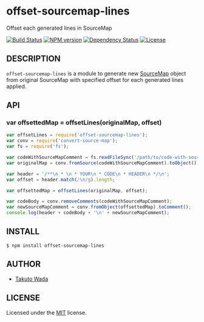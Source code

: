 offset-sourcemap-lines
================================

Offset each generated lines in SourceMap

[![Build Status][travis-image]][travis-url]
[![NPM version][npm-image]][npm-url]
[![Dependency Status][depstat-image]][depstat-url]
[![License][license-image]][license-url]


DESCRIPTION
---------------------------------------

`offset-sourcemap-lines` is a module to generate new [SourceMap](https://github.com/mozilla/source-map/) object from original SourceMap with specified offset for each generated lines applied.


API
---------------------------------------

### var offsettedMap = offsetLines(originalMap, offset)

```js
var offsetLines = require('offset-sourcemap-lines');
var conv = require('convert-source-map');
var fs = require('fs');

var codeWithSourceMapComment = fs.readFileSync('/path/to/code-with-sourcemap-comment.js', 'utf-8');
var originalMap = conv.fromSource(codeWithSourceMapComment).toObject();

var header = '/**\n * \n * YOUR\n * CODE\n * HEADER\n */\n';
var offset = header.match(/\n/g).length;

var offsettedMap = offsetLines(originalMap, offset);

var codeBody = conv.removeComments(codeWithSourceMapComment);
var newSourceMapComment = conv.fromObject(offsettedMap).toComment();
console.log(header + codeBody + '\n' + newSourceMapComment);
```


INSTALL
---------------------------------------

```
$ npm install offset-sourcemap-lines
```


AUTHOR
---------------------------------------
* [Takuto Wada](https://github.com/twada)


LICENSE
---------------------------------------
Licensed under the [MIT](http://twada.mit-license.org/) license.

[npm-url]: https://npmjs.org/package/offset-sourcemap-lines
[npm-image]: https://badge.fury.io/js/offset-sourcemap-lines.svg

[travis-url]: http://travis-ci.org/twada/offset-sourcemap-lines
[travis-image]: https://secure.travis-ci.org/twada/offset-sourcemap-lines.svg?branch=master

[depstat-url]: https://gemnasium.com/twada/offset-sourcemap-lines
[depstat-image]: https://gemnasium.com/twada/offset-sourcemap-lines.svg

[license-url]: http://twada.mit-license.org/
[license-image]: https://img.shields.io/badge/license-MIT-brightgreen.svg

